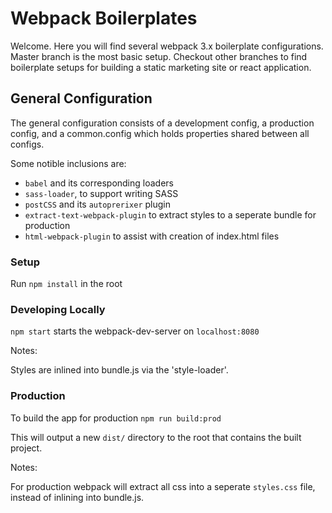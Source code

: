 # Webpack Boilerplates

Welcome. Here you will find several webpack 3.x boilerplate configurations. Master branch is the most basic setup. Checkout other branches to find boilerplate setups for building a static marketing site or react application.

## General Configuration

The general configuration consists of a development config, a production config, and a common.config which holds properties shared between all configs.

Some notible inclusions are:
* `babel` and its corresponding loaders
* `sass-loader`, to support writing SASS
* `postCSS` and its `autoprerixer` plugin
* `extract-text-webpack-plugin` to extract styles to a seperate bundle for production
* `html-webpack-plugin` to assist with creation of index.html files

### Setup

Run `npm install` in the root

### Developing Locally

`npm start` starts the webpack-dev-server on `localhost:8080`

Notes:

Styles are inlined into bundle.js via the 'style-loader'.

### Production

To build the app for production `npm run build:prod`

This will output a new `dist/` directory to the root that contains the built project.

Notes:

For production webpack will extract all css into a seperate `styles.css` file, instead of inlining into bundle.js.



